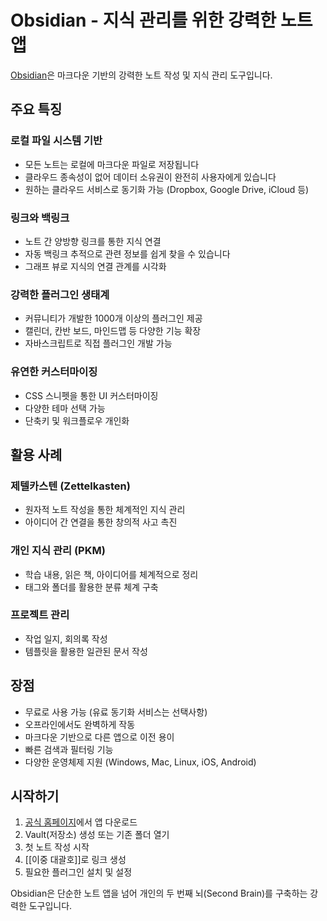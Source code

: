 # Obsidian - 지식 관리를 위한 강력한 노트 앱

[Obsidian](https://obsidian.md/)은 마크다운 기반의 강력한 노트 작성 및 지식 관리 도구입니다.

## 주요 특징

### 로컬 파일 시스템 기반
- 모든 노트는 로컬에 마크다운 파일로 저장됩니다
- 클라우드 종속성이 없어 데이터 소유권이 완전히 사용자에게 있습니다
- 원하는 클라우드 서비스로 동기화 가능 (Dropbox, Google Drive, iCloud 등)

### 링크와 백링크
- 노트 간 양방향 링크를 통한 지식 연결
- 자동 백링크 추적으로 관련 정보를 쉽게 찾을 수 있습니다
- 그래프 뷰로 지식의 연결 관계를 시각화

### 강력한 플러그인 생태계
- 커뮤니티가 개발한 1000개 이상의 플러그인 제공
- 캘린더, 칸반 보드, 마인드맵 등 다양한 기능 확장
- 자바스크립트로 직접 플러그인 개발 가능

### 유연한 커스터마이징
- CSS 스니펫을 통한 UI 커스터마이징
- 다양한 테마 선택 가능
- 단축키 및 워크플로우 개인화

## 활용 사례

### 제텔카스텐 (Zettelkasten)
- 원자적 노트 작성을 통한 체계적인 지식 관리
- 아이디어 간 연결을 통한 창의적 사고 촉진

### 개인 지식 관리 (PKM)
- 학습 내용, 읽은 책, 아이디어를 체계적으로 정리
- 태그와 폴더를 활용한 분류 체계 구축

### 프로젝트 관리
- 작업 일지, 회의록 작성
- 템플릿을 활용한 일관된 문서 작성

## 장점
- 무료로 사용 가능 (유료 동기화 서비스는 선택사항)
- 오프라인에서도 완벽하게 작동
- 마크다운 기반으로 다른 앱으로 이전 용이
- 빠른 검색과 필터링 기능
- 다양한 운영체제 지원 (Windows, Mac, Linux, iOS, Android)

## 시작하기
1. [공식 홈페이지](https://obsidian.md/)에서 앱 다운로드
2. Vault(저장소) 생성 또는 기존 폴더 열기
3. 첫 노트 작성 시작
4. [[이중 대괄호]]로 링크 생성
5. 필요한 플러그인 설치 및 설정

Obsidian은 단순한 노트 앱을 넘어 개인의 두 번째 뇌(Second Brain)를 구축하는 강력한 도구입니다.

